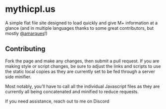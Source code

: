 # mythicpl.us
A simple flat file site designed to load quickly and give M+ information at a glance (and in multiple languages thanks to some great contributors, but mostly [@amarques](https://github.com/amarques)!) 

## Contributing
Fork the page and make any changes, then submit a pull request.
If you are making style or script changes, be sure to adjust the links and scripts to use the static local copies as they are currently set to be fed through a server side minifier.  

Most notably, you'll have to call all the individual Javascript files as they are currently all being concatenated and minified to reduce requests.  

If you need assistance, reach out to me on Discord
